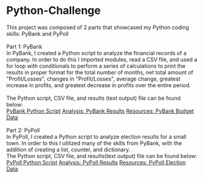 # Python-Challenge
This project was composed of 2 parts that showcased my Python coding skills: PyBank and PyPoll <br>
<br>
Part 1: PyBank <br>
In PyBank, I created a Python script to analyze the financial records of a company. In order to do this I imported modules, read a CSV file, and used a for loop with conditionals to perform a series of calculations to print the results in proper format for the total number of months, net total amount of "Profit/Losses", changes in "Profit/Losses", average change, greatest increase in profits, and greatest decrease in profits over the entire period. <br>
<br>
The Python script, CSV file, and results (text output) file can be found below:<br>
[PyBank Python Script](https://github.com/yperez0914/Python-Challenge/blob/main/PyBank/main.py)
[Analysis: PyBank Results](https://github.com/yperez0914/Python-Challenge/tree/main/PyBank/Analysis)
[Resources: PyBank Budget Data](https://github.com/yperez0914/Python-Challenge/blob/main/PyBank/Resources/budget_data.csv)<br>
<br>
Part 2: PyPoll <br>
In PyPoll, I created a Python script to analyze election results for a small town. In order to this I utilized many of the skills from PyBank, with the addition of creating a list, counter, and dictionary. <br>
The Python script, CSV file, and results(text output) file can be found below:<br>
[PyPoll Python Script](https://github.com/yperez0914/Python-Challenge/blob/main/PyPoll/main.py)
[Analysis: PyPoll Results](https://github.com/yperez0914/Python-Challenge/tree/main/PyPoll/Analysis)
[Resources: PyPoll Election Data](https://github.com/yperez0914/Python-Challenge/blob/main/PyPoll/Resources/election_data.csv)<br>







